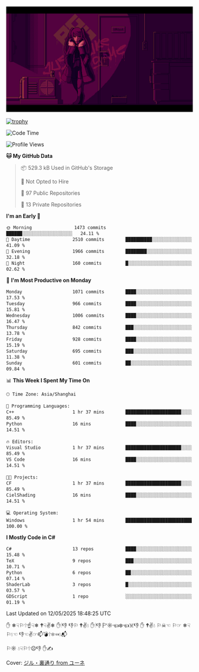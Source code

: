 ![](imgs/main.png)

[![trophy](https://github-profile-trophy.vercel.app/?username=NeilKleistGao&theme=dracula)](https://github.com/ryo-ma/github-profile-trophy)

<!--START_SECTION:waka-->
![Code Time](http://img.shields.io/badge/Code%20Time-1%2C744%20hrs%202%20mins-blue)

![Profile Views](http://img.shields.io/badge/Profile%20Views-0-blue)

**🐱 My GitHub Data** 

> 📦 529.3 kB Used in GitHub's Storage 
 > 
> 🚫 Not Opted to Hire
 > 
> 📜 97 Public Repositories 
 > 
> 🔑 13 Private Repositories 
 > 
**I'm an Early 🐤** 

```text
🌞 Morning                1473 commits        ██████░░░░░░░░░░░░░░░░░░░   24.11 % 
🌆 Daytime                2510 commits        ██████████░░░░░░░░░░░░░░░   41.09 % 
🌃 Evening                1966 commits        ████████░░░░░░░░░░░░░░░░░   32.18 % 
🌙 Night                  160 commits         █░░░░░░░░░░░░░░░░░░░░░░░░   02.62 % 
```
📅 **I'm Most Productive on Monday** 

```text
Monday                   1071 commits        ████░░░░░░░░░░░░░░░░░░░░░   17.53 % 
Tuesday                  966 commits         ████░░░░░░░░░░░░░░░░░░░░░   15.81 % 
Wednesday                1006 commits        ████░░░░░░░░░░░░░░░░░░░░░   16.47 % 
Thursday                 842 commits         ███░░░░░░░░░░░░░░░░░░░░░░   13.78 % 
Friday                   928 commits         ████░░░░░░░░░░░░░░░░░░░░░   15.19 % 
Saturday                 695 commits         ███░░░░░░░░░░░░░░░░░░░░░░   11.38 % 
Sunday                   601 commits         ██░░░░░░░░░░░░░░░░░░░░░░░   09.84 % 
```


📊 **This Week I Spent My Time On** 

```text
🕑︎ Time Zone: Asia/Shanghai

💬 Programming Languages: 
C++                      1 hr 37 mins        █████████████████████░░░░   85.49 % 
Python                   16 mins             ████░░░░░░░░░░░░░░░░░░░░░   14.51 % 

🔥 Editors: 
Visual Studio            1 hr 37 mins        █████████████████████░░░░   85.49 % 
VS Code                  16 mins             ████░░░░░░░░░░░░░░░░░░░░░   14.51 % 

🐱‍💻 Projects: 
CF                       1 hr 37 mins        █████████████████████░░░░   85.49 % 
CielShading              16 mins             ████░░░░░░░░░░░░░░░░░░░░░   14.51 % 

💻 Operating System: 
Windows                  1 hr 54 mins        █████████████████████████   100.00 % 
```

**I Mostly Code in C#** 

```text
C#                       13 repos            ████░░░░░░░░░░░░░░░░░░░░░   15.48 % 
TeX                      9 repos             ███░░░░░░░░░░░░░░░░░░░░░░   10.71 % 
Python                   6 repos             ██░░░░░░░░░░░░░░░░░░░░░░░   07.14 % 
ShaderLab                3 repos             █░░░░░░░░░░░░░░░░░░░░░░░░   03.57 % 
GDScript                 1 repo              ░░░░░░░░░░░░░░░░░░░░░░░░░   01.19 % 
```




 Last Updated on 12/05/2025 18:48:25 UTC
<!--END_SECTION:waka-->

✋ ❄☟⚐🕆☝☟❄ 🕈☟✌❄ ✋🕯👎 👎⚐ 🕈✌💧 ✋🕯👎 🏱☼☜❄☜☠👎 ✋ 🕈✌💧 ⚐☠☜ ⚐☞ ❄☟⚐💧☜ 👎☜✌☞📫💣🕆❄☜💧📬

⚐☼ 💧☟⚐🕆☹👎 ✋✍

Cover: [ジル・裏通り from ユーネ](https://www.pixiv.net/artworks/62127066)

